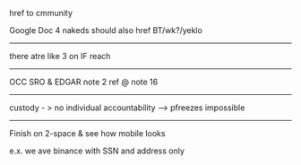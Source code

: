 href to cmmunity

Google Doc 4 nakeds should also href BT/wk?/yeklo

---

there atre like 3 on IF reach

---

OCC SRO & EDGAR note 2 ref @ note 16 

---

custody - > no individual accountability --> pfreezes impossible 

---

Finish on 2-space & see how mobile looks 

e.x. we ave binance with SSN and address only 
